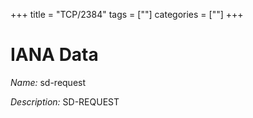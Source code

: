 +++
title = "TCP/2384"
tags = [""]
categories = [""]
+++

# IANA Data

_Name:_ sd-request

_Description:_ SD-REQUEST

